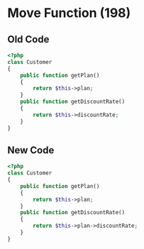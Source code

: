 # Move Function (198)

## Old Code

```php
<?php
class Customer
{
    public function getPlan()
    {
        return $this->plan;
    }
    public function getDiscountRate()
    {
        return $this->discountRate;
    }
}
```

## New Code

```php
<?php
class Customer
{
    public function getPlan()
    {
        return $this->plan;
    }
    public function getDiscountRate()
    {
        return $this->plan->discountRate;
    }
}
```